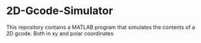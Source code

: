 # 2D-Gcode-Simulator
This repository contains a MATLAB program that simulates the contents of a 2D gcode. Both in xy and polar coordinates
